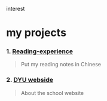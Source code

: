 interest

# my projects
### 1. [Reading-experience](https://github.com/ddk070/Reading-experience)
> Put my reading notes in Chinese
### 2. [DYU webside](https://github.com/ddk070/webside)
> About the school website
